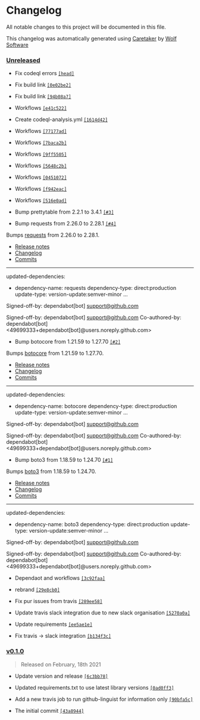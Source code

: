 # Changelog

All notable changes to this project will be documented in this file.


This changelog was automatically generated using [Caretaker](https://github.com/DevelopersToolbox/caretaker) by [Wolf Software](https://github.com/WolfSoftware)

### [Unreleased](https://github.com/AWSToolbox/list-regions/compare/v0.1.1...HEAD)

- Fix codeql errors [`[head]`](https://github.com/AWSToolbox/list-regions/commit/)

- Fix build link [`[0e02be2]`](https://github.com/AWSToolbox/list-regions/commit/0e02be2d2b92248d8a979f9f3c4fc77fb2629e10)

- Fix build link [`[94b08a7]`](https://github.com/AWSToolbox/list-regions/commit/94b08a77a76463bb66ab7610f943de15aeaca2da)

- Workflows [`[e41c522]`](https://github.com/AWSToolbox/list-regions/commit/e41c5228c9d20820f1df2e5218e72a0ad3c1338d)

- Create codeql-analysis.yml [`[1614d42]`](https://github.com/AWSToolbox/list-regions/commit/1614d42fdc2c407494ef684e68b0a055c4e0b4d2)

- Workflows [`[77177ad]`](https://github.com/AWSToolbox/list-regions/commit/77177ad7ec7db42624095a608ef0f1ee62a9797d)

- Workflows [`[7baca2b]`](https://github.com/AWSToolbox/list-regions/commit/7baca2b014b7c6646f7d90cba2710f891fcc99dc)

- Workflows [`[9ff5505]`](https://github.com/AWSToolbox/list-regions/commit/9ff550577876c8455bc014f7725046d72d42b2e8)

- Workflows [`[5648c2b]`](https://github.com/AWSToolbox/list-regions/commit/5648c2b77663299f77a399b41aa6b671f928ecf8)

- Workflows [`[0451072]`](https://github.com/AWSToolbox/list-regions/commit/0451072e0c13f07262e59fafb14a58400d52aa85)

- Workflows [`[f942eac]`](https://github.com/AWSToolbox/list-regions/commit/f942eacfa3c14b0312858ad3713657d10545cac6)

- Workflows [`[516e0ad]`](https://github.com/AWSToolbox/list-regions/commit/516e0adf94bfa354a2ce1397c658065497d85782)

- Bump prettytable from 2.2.1 to 3.4.1 [`[#3]`](https://github.com/AWSToolbox/list-regions/pull/3)

- Bump requests from 2.26.0 to 2.28.1 [`[#4]`](https://github.com/AWSToolbox/list-regions/pull/4)

Bumps [requests](https://github.com/psf/requests) from 2.26.0 to 2.28.1.
- [Release notes](https://github.com/psf/requests/releases)
- [Changelog](https://github.com/psf/requests/blob/main/HISTORY.md)
- [Commits](https://github.com/psf/requests/compare/v2.26.0...v2.28.1)

---
updated-dependencies:
- dependency-name: requests
 dependency-type: direct:production
 update-type: version-update:semver-minor
...

Signed-off-by: dependabot[bot] <support@github.com>

Signed-off-by: dependabot[bot] <support@github.com>
Co-authored-by: dependabot[bot] <49699333+dependabot[bot]@users.noreply.github.com>

- Bump botocore from 1.21.59 to 1.27.70 [`[#2]`](https://github.com/AWSToolbox/list-regions/pull/2)

Bumps [botocore](https://github.com/boto/botocore) from 1.21.59 to 1.27.70.
- [Release notes](https://github.com/boto/botocore/releases)
- [Changelog](https://github.com/boto/botocore/blob/develop/CHANGELOG.rst)
- [Commits](https://github.com/boto/botocore/compare/1.21.59...1.27.70)

---
updated-dependencies:
- dependency-name: botocore
 dependency-type: direct:production
 update-type: version-update:semver-minor
...

Signed-off-by: dependabot[bot] <support@github.com>

Signed-off-by: dependabot[bot] <support@github.com>
Co-authored-by: dependabot[bot] <49699333+dependabot[bot]@users.noreply.github.com>

- Bump boto3 from 1.18.59 to 1.24.70 [`[#1]`](https://github.com/AWSToolbox/list-regions/pull/1)

Bumps [boto3](https://github.com/boto/boto3) from 1.18.59 to 1.24.70.
- [Release notes](https://github.com/boto/boto3/releases)
- [Changelog](https://github.com/boto/boto3/blob/develop/CHANGELOG.rst)
- [Commits](https://github.com/boto/boto3/compare/1.18.59...1.24.70)

---
updated-dependencies:
- dependency-name: boto3
 dependency-type: direct:production
 update-type: version-update:semver-minor
...

Signed-off-by: dependabot[bot] <support@github.com>

Signed-off-by: dependabot[bot] <support@github.com>
Co-authored-by: dependabot[bot] <49699333+dependabot[bot]@users.noreply.github.com>

- Dependaot and workflows [`[3c92faa]`](https://github.com/AWSToolbox/list-regions/commit/3c92faaca7f3a05fbdd5a138adb62d030a7f9bf9)

- rebrand [`[29e8cb0]`](https://github.com/AWSToolbox/list-regions/commit/29e8cb02ce0b72254387e4741db717dcc46705ae)

- Fix pur issues from travis [`[289ee58]`](https://github.com/AWSToolbox/list-regions/commit/289ee58bb16508e12f4fd4bc164bf1c1010df610)

- Update travis slack integration due to new slack organisation [`[5270a0a]`](https://github.com/AWSToolbox/list-regions/commit/5270a0af08dd0d0acb759bfeda75464fcafbba92)

- Update requirements [`[ee5ae1e]`](https://github.com/AWSToolbox/list-regions/commit/ee5ae1e1195985a14a6eb01e9c6c3bc643bac463)

- Fix travis -> slack integration [`[b134f3c]`](https://github.com/AWSToolbox/list-regions/commit/b134f3c1800d9dac72dede4e20f21890b049a5ba)

### [v0.1.0](https://github.com/AWSToolbox/list-regions/releases/v0.1.0)

> Released on February, 18th 2021

- Update version and release [`[6c3bb78]`](https://github.com/AWSToolbox/list-regions/commit/6c3bb789edecc9fef5133488b038e8dca5c0a6ac)

- Updated requirements.txt to use latest library versions [`[0ad0ff3]`](https://github.com/AWSToolbox/list-regions/commit/0ad0ff3b19a806c3102afe32495e489dbeb6687f)

- Add a new travis job to run github-linguist for information only [`[90bfa5c]`](https://github.com/AWSToolbox/list-regions/commit/90bfa5ce57a83bd1d47e16f7b756524035eaf17b)

- The initial commit [`[43a8944]`](https://github.com/AWSToolbox/list-regions/commit/43a8944757114bdd296de47189a51806a2ce5c48)

